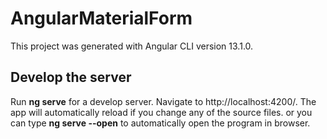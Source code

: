 # AngularMaterialForm

This project was generated with Angular CLI version 13.1.0.

<h2>Develop the server</h2>

Run <b>ng serve</b> for a develop server. Navigate to http://localhost:4200/. The app will automatically reload if you change any of the source files. or you can type <b>ng serve --open</b> to automatically open the program in browser.
